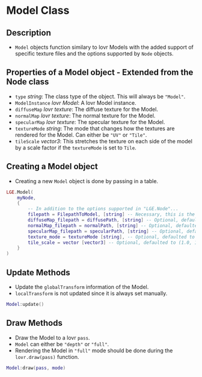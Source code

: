 # Model Class

## Description
* ``Model`` objects function similary to lovr Models with the added support of specific texture files and the options supported by ``Node`` objects.

## Properties of a Model object - Extended from the Node class
* ``type`` *string*: The class type of the object. This will always be ``"Model"``.
* ``ModelInstance`` *lovr Model*: A lovr Model instance.
* ``diffuseMap`` *lovr texture*: The diffuse texture for the Model.
* ``normalMap`` *lovr texture*: The normal texture for the Model.
* ``specularMap`` *lovr texture*: The specular texture for the Model.
* ``textureMode`` *string*: The mode that changes how the textures are rendered for the Model. Can either be ``"UV"`` or ``"Tile"``.
* ``tileScale`` *vector3*: This stretches the texture on each side of the model by a scale factor if the ``textureMode`` is set to ``Tile``.

## Creating a Model object
* Creating a new ``Model`` object is done by passing in a table.
```lua
LGE.Model(
    myNode,
    {
        -- In addition to the options supported in "LGE.Node"...
        filepath = FilepathToModel, [string] -- Necessary, this is the filepath to the Model
        diffuseMap_filepath = diffusePath, [string] -- Optional, defaulted to brick texture in assets_default
        normalMap_filepath = normalPath, [string] -- Optional, defaulted to brick texture in assets_default
        specularMap_filepath = specularPath, [string] -- Optional, defaulted to brick texture in assets_default
        texture_mode = textureMode [string], -- Optional, defaulted to "UV"
        tile_scale = vector [vector3] -- Optional, defaulted to (1.0, 1.0, 1.0)
    }
)
```

## Update Methods
* Update the ``globalTransform`` information of the Model.
* ``localTransform`` is not updated since it is always set manually.
```lua
Model:update()
```

## Draw Methods
* Draw the Model to a lovr ``pass``.
* ``Model`` can either be ``"depth"`` or ``"full"``.
* Rendering the Model in ``"full"`` mode should be done during the ``lovr.draw(pass)`` function.
```lua
Model:draw(pass, mode)
```